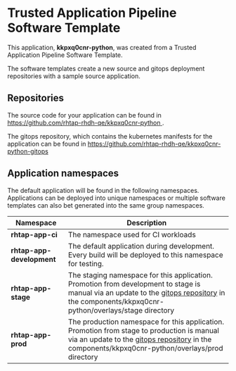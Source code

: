 # Trusted Application Pipeline Software Template

This application, **kkpxq0cnr-python**, was created from a Trusted Application Pipeline Software Template.

The software templates create a new source and gitops deployment repositories with a sample source application. 

## Repositories

The source code for your application can be found in [https://github.com/rhtap-rhdh-qe/kkpxq0cnr-python ](https://github.com/rhtap-rhdh-qe/kkpxq0cnr-python ).
 
The gitops repository, which contains the kubernetes manifests for the application can be found in 
[https://github.com/rhtap-rhdh-qe/kkpxq0cnr-python-gitops ](https://github.com/rhtap-rhdh-qe/kkpxq0cnr-python-gitops ) 

## Application namespaces 

The default application will be found in the following namespaces. Applications can be deployed into unique namespaces or multiple software templates can also bet generated into the same group namespaces.  

|  Namespace   |  Description   |  
| -------- | -------- |
| **rhtap-app-ci** | The namespace used for CI workloads |
| **rhtap-app-development** | The default application during development. Every build will be deployed to this namespace for testing. |
| **rhtap-app-stage** | The staging namespace for this application. Promotion from development to stage is manual via an update to the [gitops repository](https://github.com/rhtap-rhdh-qe/kkpxq0cnr-python-gitops ) in the components/kkpxq0cnr-python/overlays/stage directory |
| **rhtap-app-prod** | The production namespace for this application. Promotion from stage to production is manual via an update to the [gitops repository](https://github.com/rhtap-rhdh-qe/kkpxq0cnr-python-gitops ) in the components/kkpxq0cnr-python/overlays/prod directory |